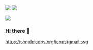 <a href="mailto:minho00123@gmail.com" target="_blank"><img src="https://img.shields.io/badge/Gmail-EA4335?style=social&logo=Gmail&logoColor=white"/></a>
<a href="https://www.instagram.com/mh.jang710/" target="_blank"><img src="https://img.shields.io/badge/Instagram-E4405F?style=social&logo=Instagram&logoColor=white"/></a>

 <img src="https://img.shields.io/badge/React-61DAFB?style=flat&logo=React&logoColor=white"/>
 
### Hi there 👋

<!--
**mhjang710/mhjang710** is a ✨ _special_ ✨ repository because its `README.md` (this file) appears on your GitHub profile.

Here are some ideas to get you started:

- 🔭 I’m currently working on ...
- 🌱 I’m currently learning ...
- 👯 I’m looking to collaborate on ...
- 🤔 I’m looking for help with ...
- 💬 Ask me about ...
- 📫 How to reach me: ...
- 😄 Pronouns: ...
- ⚡ Fun fact: ...
-->


https://simpleicons.org/icons/gmail.svg
